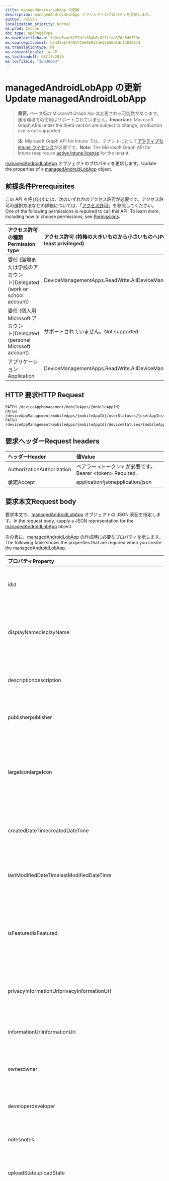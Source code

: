 ```yaml
---
title: managedAndroidLobApp の更新
description: managedAndroidLobApp オブジェクトのプロパティを更新します。
author: rolyon
localization_priority: Normal
ms.prod: Intune
doc_type: apiPageType
ms.openlocfilehash: 9e2cd5aae6277df1854b6c825f1ad870d5d9519e
ms.sourcegitcommit: b5425ebf648572569b032ded5b56e1dcf3830515
ms.translationtype: MT
ms.contentlocale: ja-JP
ms.lasthandoff: 08/13/2019
ms.locfileid: "36330063"
---
```

# <a name="update-managedandroidlobapp"></a><span data-ttu-id="7163b-103">managedAndroidLobApp の更新</span><span class="sxs-lookup"><span data-stu-id="7163b-103">Update managedAndroidLobApp</span></span>

> <span data-ttu-id="7163b-104">**重要:** ベータ版の Microsoft Graph Api は変更される可能性があります。運用環境での使用はサポートされていません。</span><span class="sxs-lookup"><span data-stu-id="7163b-104">**Important:** Microsoft Graph APIs under the /beta version are subject to change; production use is not supported.</span></span>

> <span data-ttu-id="7163b-105">**注:** Microsoft Graph API for Intune では、テナントに対して[アクティブな intune ライセンス](https://go.microsoft.com/fwlink/?linkid=839381)が必要です。</span><span class="sxs-lookup"><span data-stu-id="7163b-105">**Note:** The Microsoft Graph API for Intune requires an [active Intune license](https://go.microsoft.com/fwlink/?linkid=839381) for the tenant.</span></span>

<span data-ttu-id="7163b-106">[managedAndroidLobApp](../resources/intune-apps-managedandroidlobapp.md) オブジェクトのプロパティを更新します。</span><span class="sxs-lookup"><span data-stu-id="7163b-106">Update the properties of a [managedAndroidLobApp](../resources/intune-apps-managedandroidlobapp.md) object.</span></span>

## <a name="prerequisites"></a><span data-ttu-id="7163b-107">前提条件</span><span class="sxs-lookup"><span data-stu-id="7163b-107">Prerequisites</span></span>
<span data-ttu-id="7163b-p101">この API を呼び出すには、次のいずれかのアクセス許可が必要です。アクセス許可の選択方法などの詳細については、「[アクセス許可](/graph/permissions-reference)」を参照してください。</span><span class="sxs-lookup"><span data-stu-id="7163b-p101">One of the following permissions is required to call this API. To learn more, including how to choose permissions, see [Permissions](/graph/permissions-reference).</span></span>

|<span data-ttu-id="7163b-110">アクセス許可の種類</span><span class="sxs-lookup"><span data-stu-id="7163b-110">Permission type</span></span>|<span data-ttu-id="7163b-111">アクセス許可 (特権の大きいものから小さいものへ)</span><span class="sxs-lookup"><span data-stu-id="7163b-111">Permissions (from most to least privileged)</span></span>|
|:---|:---|
|<span data-ttu-id="7163b-112">委任 (職場または学校のアカウント)</span><span class="sxs-lookup"><span data-stu-id="7163b-112">Delegated (work or school account)</span></span>|<span data-ttu-id="7163b-113">DeviceManagementApps.ReadWrite.All</span><span class="sxs-lookup"><span data-stu-id="7163b-113">DeviceManagementApps.ReadWrite.All</span></span>|
|<span data-ttu-id="7163b-114">委任 (個人用 Microsoft アカウント)</span><span class="sxs-lookup"><span data-stu-id="7163b-114">Delegated (personal Microsoft account)</span></span>|<span data-ttu-id="7163b-115">サポートされていません。</span><span class="sxs-lookup"><span data-stu-id="7163b-115">Not supported.</span></span>|
|<span data-ttu-id="7163b-116">アプリケーション</span><span class="sxs-lookup"><span data-stu-id="7163b-116">Application</span></span>|<span data-ttu-id="7163b-117">DeviceManagementApps.ReadWrite.All</span><span class="sxs-lookup"><span data-stu-id="7163b-117">DeviceManagementApps.ReadWrite.All</span></span>|

## <a name="http-request"></a><span data-ttu-id="7163b-118">HTTP 要求</span><span class="sxs-lookup"><span data-stu-id="7163b-118">HTTP Request</span></span>
<!-- {
  "blockType": "ignored"
}
-->
``` http
PATCH /deviceAppManagement/mobileApps/{mobileAppId}
PATCH /deviceAppManagement/mobileApps/{mobileAppId}/userStatuses/{userAppInstallStatusId}/app
PATCH /deviceAppManagement/mobileApps/{mobileAppId}/deviceStatuses/{mobileAppInstallStatusId}/app
```

## <a name="request-headers"></a><span data-ttu-id="7163b-119">要求ヘッダー</span><span class="sxs-lookup"><span data-stu-id="7163b-119">Request headers</span></span>
|<span data-ttu-id="7163b-120">ヘッダー</span><span class="sxs-lookup"><span data-stu-id="7163b-120">Header</span></span>|<span data-ttu-id="7163b-121">値</span><span class="sxs-lookup"><span data-stu-id="7163b-121">Value</span></span>|
|:---|:---|
|<span data-ttu-id="7163b-122">Authorization</span><span class="sxs-lookup"><span data-stu-id="7163b-122">Authorization</span></span>|<span data-ttu-id="7163b-123">ベアラー &lt;トークン&gt; が必要です。</span><span class="sxs-lookup"><span data-stu-id="7163b-123">Bearer &lt;token&gt; Required.</span></span>|
|<span data-ttu-id="7163b-124">承諾</span><span class="sxs-lookup"><span data-stu-id="7163b-124">Accept</span></span>|<span data-ttu-id="7163b-125">application/json</span><span class="sxs-lookup"><span data-stu-id="7163b-125">application/json</span></span>|

## <a name="request-body"></a><span data-ttu-id="7163b-126">要求本文</span><span class="sxs-lookup"><span data-stu-id="7163b-126">Request body</span></span>
<span data-ttu-id="7163b-127">要求本文で、[managedAndroidLobApp](../resources/intune-apps-managedandroidlobapp.md) オブジェクトの JSON 表記を指定します。</span><span class="sxs-lookup"><span data-stu-id="7163b-127">In the request body, supply a JSON representation for the [managedAndroidLobApp](../resources/intune-apps-managedandroidlobapp.md) object.</span></span>

<span data-ttu-id="7163b-128">次の表に、[managedAndroidLobApp](../resources/intune-apps-managedandroidlobapp.md) の作成時に必要なプロパティを示します。</span><span class="sxs-lookup"><span data-stu-id="7163b-128">The following table shows the properties that are required when you create the [managedAndroidLobApp](../resources/intune-apps-managedandroidlobapp.md).</span></span>

|<span data-ttu-id="7163b-129">プロパティ</span><span class="sxs-lookup"><span data-stu-id="7163b-129">Property</span></span>|<span data-ttu-id="7163b-130">型</span><span class="sxs-lookup"><span data-stu-id="7163b-130">Type</span></span>|<span data-ttu-id="7163b-131">説明</span><span class="sxs-lookup"><span data-stu-id="7163b-131">Description</span></span>|
|:---|:---|:---|
|<span data-ttu-id="7163b-132">id</span><span class="sxs-lookup"><span data-stu-id="7163b-132">id</span></span>|<span data-ttu-id="7163b-133">文字列</span><span class="sxs-lookup"><span data-stu-id="7163b-133">String</span></span>|<span data-ttu-id="7163b-134">エンティティのキー。</span><span class="sxs-lookup"><span data-stu-id="7163b-134">Key of the entity.</span></span> <span data-ttu-id="7163b-135">[mobileApp](../resources/intune-apps-mobileapp.md) から継承します</span><span class="sxs-lookup"><span data-stu-id="7163b-135">Inherited from [mobileApp](../resources/intune-apps-mobileapp.md)</span></span>|
|<span data-ttu-id="7163b-136">displayName</span><span class="sxs-lookup"><span data-stu-id="7163b-136">displayName</span></span>|<span data-ttu-id="7163b-137">文字列</span><span class="sxs-lookup"><span data-stu-id="7163b-137">String</span></span>|<span data-ttu-id="7163b-138">管理者が提供またはインポートしたアプリのタイトル。</span><span class="sxs-lookup"><span data-stu-id="7163b-138">The admin provided or imported title of the app.</span></span> <span data-ttu-id="7163b-139">[mobileApp](../resources/intune-apps-mobileapp.md) から継承します</span><span class="sxs-lookup"><span data-stu-id="7163b-139">Inherited from [mobileApp](../resources/intune-apps-mobileapp.md)</span></span>|
|<span data-ttu-id="7163b-140">description</span><span class="sxs-lookup"><span data-stu-id="7163b-140">description</span></span>|<span data-ttu-id="7163b-141">String</span><span class="sxs-lookup"><span data-stu-id="7163b-141">String</span></span>|<span data-ttu-id="7163b-142">アプリの説明。</span><span class="sxs-lookup"><span data-stu-id="7163b-142">The description of the app.</span></span> <span data-ttu-id="7163b-143">[mobileApp](../resources/intune-apps-mobileapp.md) から継承します</span><span class="sxs-lookup"><span data-stu-id="7163b-143">Inherited from [mobileApp](../resources/intune-apps-mobileapp.md)</span></span>|
|<span data-ttu-id="7163b-144">publisher</span><span class="sxs-lookup"><span data-stu-id="7163b-144">publisher</span></span>|<span data-ttu-id="7163b-145">String</span><span class="sxs-lookup"><span data-stu-id="7163b-145">String</span></span>|<span data-ttu-id="7163b-146">アプリの発行元。</span><span class="sxs-lookup"><span data-stu-id="7163b-146">The publisher of the app.</span></span> <span data-ttu-id="7163b-147">[mobileApp](../resources/intune-apps-mobileapp.md) から継承します</span><span class="sxs-lookup"><span data-stu-id="7163b-147">Inherited from [mobileApp](../resources/intune-apps-mobileapp.md)</span></span>|
|<span data-ttu-id="7163b-148">largeIcon</span><span class="sxs-lookup"><span data-stu-id="7163b-148">largeIcon</span></span>|[<span data-ttu-id="7163b-149">mimeContent</span><span class="sxs-lookup"><span data-stu-id="7163b-149">mimeContent</span></span>](../resources/intune-shared-mimecontent.md)|<span data-ttu-id="7163b-150">アプリの詳細に表示され、アイコンのアップロードに使用される大きいアイコン。</span><span class="sxs-lookup"><span data-stu-id="7163b-150">The large icon, to be displayed in the app details and used for upload of the icon.</span></span> <span data-ttu-id="7163b-151">[mobileApp](../resources/intune-apps-mobileapp.md) から継承します</span><span class="sxs-lookup"><span data-stu-id="7163b-151">Inherited from [mobileApp](../resources/intune-apps-mobileapp.md)</span></span>|
|<span data-ttu-id="7163b-152">createdDateTime</span><span class="sxs-lookup"><span data-stu-id="7163b-152">createdDateTime</span></span>|<span data-ttu-id="7163b-153">DateTimeOffset</span><span class="sxs-lookup"><span data-stu-id="7163b-153">DateTimeOffset</span></span>|<span data-ttu-id="7163b-154">アプリが作成された日時。</span><span class="sxs-lookup"><span data-stu-id="7163b-154">The date and time the app was created.</span></span> <span data-ttu-id="7163b-155">[mobileApp](../resources/intune-apps-mobileapp.md) から継承します</span><span class="sxs-lookup"><span data-stu-id="7163b-155">Inherited from [mobileApp](../resources/intune-apps-mobileapp.md)</span></span>|
|<span data-ttu-id="7163b-156">lastModifiedDateTime</span><span class="sxs-lookup"><span data-stu-id="7163b-156">lastModifiedDateTime</span></span>|<span data-ttu-id="7163b-157">DateTimeOffset</span><span class="sxs-lookup"><span data-stu-id="7163b-157">DateTimeOffset</span></span>|<span data-ttu-id="7163b-158">アプリが最後に変更された日時。</span><span class="sxs-lookup"><span data-stu-id="7163b-158">The date and time the app was last modified.</span></span> <span data-ttu-id="7163b-159">[mobileApp](../resources/intune-apps-mobileapp.md) から継承します</span><span class="sxs-lookup"><span data-stu-id="7163b-159">Inherited from [mobileApp](../resources/intune-apps-mobileapp.md)</span></span>|
|<span data-ttu-id="7163b-160">isFeatured</span><span class="sxs-lookup"><span data-stu-id="7163b-160">isFeatured</span></span>|<span data-ttu-id="7163b-161">Boolean</span><span class="sxs-lookup"><span data-stu-id="7163b-161">Boolean</span></span>|<span data-ttu-id="7163b-162">アプリが管理者のおすすめとしてマークされたかどうかを示す値。[mobileApp](../resources/intune-apps-mobileapp.md) から継承します</span><span class="sxs-lookup"><span data-stu-id="7163b-162">The value indicating whether the app is marked as featured by the admin. Inherited from [mobileApp](../resources/intune-apps-mobileapp.md)</span></span>|
|<span data-ttu-id="7163b-163">privacyInformationUrl</span><span class="sxs-lookup"><span data-stu-id="7163b-163">privacyInformationUrl</span></span>|<span data-ttu-id="7163b-164">String</span><span class="sxs-lookup"><span data-stu-id="7163b-164">String</span></span>|<span data-ttu-id="7163b-165">プライバシーに関する声明の URL。</span><span class="sxs-lookup"><span data-stu-id="7163b-165">The privacy statement Url.</span></span> <span data-ttu-id="7163b-166">[mobileApp](../resources/intune-apps-mobileapp.md) から継承します</span><span class="sxs-lookup"><span data-stu-id="7163b-166">Inherited from [mobileApp](../resources/intune-apps-mobileapp.md)</span></span>|
|<span data-ttu-id="7163b-167">informationUrl</span><span class="sxs-lookup"><span data-stu-id="7163b-167">informationUrl</span></span>|<span data-ttu-id="7163b-168">String</span><span class="sxs-lookup"><span data-stu-id="7163b-168">String</span></span>|<span data-ttu-id="7163b-169">詳細情報の URL。</span><span class="sxs-lookup"><span data-stu-id="7163b-169">The more information Url.</span></span> <span data-ttu-id="7163b-170">[mobileApp](../resources/intune-apps-mobileapp.md) から継承します</span><span class="sxs-lookup"><span data-stu-id="7163b-170">Inherited from [mobileApp](../resources/intune-apps-mobileapp.md)</span></span>|
|<span data-ttu-id="7163b-171">owner</span><span class="sxs-lookup"><span data-stu-id="7163b-171">owner</span></span>|<span data-ttu-id="7163b-172">String</span><span class="sxs-lookup"><span data-stu-id="7163b-172">String</span></span>|<span data-ttu-id="7163b-173">アプリの所有者。</span><span class="sxs-lookup"><span data-stu-id="7163b-173">The owner of the app.</span></span> <span data-ttu-id="7163b-174">[mobileApp](../resources/intune-apps-mobileapp.md) から継承します</span><span class="sxs-lookup"><span data-stu-id="7163b-174">Inherited from [mobileApp](../resources/intune-apps-mobileapp.md)</span></span>|
|<span data-ttu-id="7163b-175">developer</span><span class="sxs-lookup"><span data-stu-id="7163b-175">developer</span></span>|<span data-ttu-id="7163b-176">String</span><span class="sxs-lookup"><span data-stu-id="7163b-176">String</span></span>|<span data-ttu-id="7163b-177">アプリの開発者。</span><span class="sxs-lookup"><span data-stu-id="7163b-177">The developer of the app.</span></span> <span data-ttu-id="7163b-178">[mobileApp](../resources/intune-apps-mobileapp.md) から継承します</span><span class="sxs-lookup"><span data-stu-id="7163b-178">Inherited from [mobileApp](../resources/intune-apps-mobileapp.md)</span></span>|
|<span data-ttu-id="7163b-179">notes</span><span class="sxs-lookup"><span data-stu-id="7163b-179">notes</span></span>|<span data-ttu-id="7163b-180">String</span><span class="sxs-lookup"><span data-stu-id="7163b-180">String</span></span>|<span data-ttu-id="7163b-181">アプリ用のメモ。</span><span class="sxs-lookup"><span data-stu-id="7163b-181">Notes for the app.</span></span> <span data-ttu-id="7163b-182">[mobileApp](../resources/intune-apps-mobileapp.md) から継承します</span><span class="sxs-lookup"><span data-stu-id="7163b-182">Inherited from [mobileApp](../resources/intune-apps-mobileapp.md)</span></span>|
|<span data-ttu-id="7163b-183">uploadState</span><span class="sxs-lookup"><span data-stu-id="7163b-183">uploadState</span></span>|<span data-ttu-id="7163b-184">Int32</span><span class="sxs-lookup"><span data-stu-id="7163b-184">Int32</span></span>|<span data-ttu-id="7163b-185">アップロード状態。</span><span class="sxs-lookup"><span data-stu-id="7163b-185">The upload state.</span></span> <span data-ttu-id="7163b-186">[mobileApp](../resources/intune-apps-mobileapp.md) から継承します</span><span class="sxs-lookup"><span data-stu-id="7163b-186">Inherited from [mobileApp](../resources/intune-apps-mobileapp.md)</span></span>|
|<span data-ttu-id="7163b-187">publishingState</span><span class="sxs-lookup"><span data-stu-id="7163b-187">publishingState</span></span>|[<span data-ttu-id="7163b-188">mobileAppPublishingState</span><span class="sxs-lookup"><span data-stu-id="7163b-188">mobileAppPublishingState</span></span>](../resources/intune-apps-mobileapppublishingstate.md)|<span data-ttu-id="7163b-189">アプリの発行の状態。</span><span class="sxs-lookup"><span data-stu-id="7163b-189">The publishing state for the app.</span></span> <span data-ttu-id="7163b-190">アプリが発行されていない限り、アプリを割り当てることができません。</span><span class="sxs-lookup"><span data-stu-id="7163b-190">The app cannot be assigned unless the app is published.</span></span> <span data-ttu-id="7163b-191">[MobileApp](../resources/intune-apps-mobileapp.md)から継承されます。</span><span class="sxs-lookup"><span data-stu-id="7163b-191">Inherited from [mobileApp](../resources/intune-apps-mobileapp.md).</span></span> <span data-ttu-id="7163b-192">可能な値は、`notPublished`、`processing`、`published` です。</span><span class="sxs-lookup"><span data-stu-id="7163b-192">Possible values are: `notPublished`, `processing`, `published`.</span></span>|
|<span data-ttu-id="7163b-193">isAssigned</span><span class="sxs-lookup"><span data-stu-id="7163b-193">isAssigned</span></span>|<span data-ttu-id="7163b-194">Boolean</span><span class="sxs-lookup"><span data-stu-id="7163b-194">Boolean</span></span>|<span data-ttu-id="7163b-195">アプリが少なくとも1つのグループに割り当てられているかどうかを示す値。</span><span class="sxs-lookup"><span data-stu-id="7163b-195">The value indicating whether the app is assigned to at least one group.</span></span> <span data-ttu-id="7163b-196">[mobileApp](../resources/intune-apps-mobileapp.md) から継承します</span><span class="sxs-lookup"><span data-stu-id="7163b-196">Inherited from [mobileApp](../resources/intune-apps-mobileapp.md)</span></span>|
|<span data-ttu-id="7163b-197">roleScopeTagIds</span><span class="sxs-lookup"><span data-stu-id="7163b-197">roleScopeTagIds</span></span>|<span data-ttu-id="7163b-198">文字列コレクション</span><span class="sxs-lookup"><span data-stu-id="7163b-198">String collection</span></span>|<span data-ttu-id="7163b-199">このモバイルアプリの範囲タグ id のリスト。</span><span class="sxs-lookup"><span data-stu-id="7163b-199">List of scope tag ids for this mobile app.</span></span> <span data-ttu-id="7163b-200">[mobileApp](../resources/intune-apps-mobileapp.md) から継承します</span><span class="sxs-lookup"><span data-stu-id="7163b-200">Inherited from [mobileApp](../resources/intune-apps-mobileapp.md)</span></span>|
|<span data-ttu-id="7163b-201">dependentAppCount</span><span class="sxs-lookup"><span data-stu-id="7163b-201">dependentAppCount</span></span>|<span data-ttu-id="7163b-202">Int32</span><span class="sxs-lookup"><span data-stu-id="7163b-202">Int32</span></span>|<span data-ttu-id="7163b-203">子アプリが持つ依存関係の合計数。</span><span class="sxs-lookup"><span data-stu-id="7163b-203">The total number of dependencies the child app has.</span></span> <span data-ttu-id="7163b-204">[mobileApp](../resources/intune-apps-mobileapp.md) から継承します</span><span class="sxs-lookup"><span data-stu-id="7163b-204">Inherited from [mobileApp](../resources/intune-apps-mobileapp.md)</span></span>|
|<span data-ttu-id="7163b-205">appAvailability</span><span class="sxs-lookup"><span data-stu-id="7163b-205">appAvailability</span></span>|[<span data-ttu-id="7163b-206">managedAppAvailability</span><span class="sxs-lookup"><span data-stu-id="7163b-206">managedAppAvailability</span></span>](../resources/intune-apps-managedappavailability.md)|<span data-ttu-id="7163b-207">アプリケーションの可用性。</span><span class="sxs-lookup"><span data-stu-id="7163b-207">The Application's availability.</span></span> <span data-ttu-id="7163b-208">[Managedapp](../resources/intune-apps-managedapp.md)から継承されます。</span><span class="sxs-lookup"><span data-stu-id="7163b-208">Inherited from [managedApp](../resources/intune-apps-managedapp.md).</span></span> <span data-ttu-id="7163b-209">可能な値は、`global`、`lineOfBusiness` です。</span><span class="sxs-lookup"><span data-stu-id="7163b-209">Possible values are: `global`, `lineOfBusiness`.</span></span>|
|<span data-ttu-id="7163b-210">version</span><span class="sxs-lookup"><span data-stu-id="7163b-210">version</span></span>|<span data-ttu-id="7163b-211">String</span><span class="sxs-lookup"><span data-stu-id="7163b-211">String</span></span>|<span data-ttu-id="7163b-212">アプリケーションのバージョン。</span><span class="sxs-lookup"><span data-stu-id="7163b-212">The Application's version.</span></span> <span data-ttu-id="7163b-213">[managedApp](../resources/intune-apps-managedapp.md) から継承します</span><span class="sxs-lookup"><span data-stu-id="7163b-213">Inherited from [managedApp](../resources/intune-apps-managedapp.md)</span></span>|
|<span data-ttu-id="7163b-214">committedContentVersion</span><span class="sxs-lookup"><span data-stu-id="7163b-214">committedContentVersion</span></span>|<span data-ttu-id="7163b-215">String</span><span class="sxs-lookup"><span data-stu-id="7163b-215">String</span></span>|<span data-ttu-id="7163b-216">内部にコミットされたコンテンツのバージョン。</span><span class="sxs-lookup"><span data-stu-id="7163b-216">The internal committed content version.</span></span> <span data-ttu-id="7163b-217">[managedMobileLobApp](../resources/intune-apps-managedmobilelobapp.md) から継承します</span><span class="sxs-lookup"><span data-stu-id="7163b-217">Inherited from [managedMobileLobApp](../resources/intune-apps-managedmobilelobapp.md)</span></span>|
|<span data-ttu-id="7163b-218">fileName</span><span class="sxs-lookup"><span data-stu-id="7163b-218">fileName</span></span>|<span data-ttu-id="7163b-219">String</span><span class="sxs-lookup"><span data-stu-id="7163b-219">String</span></span>|<span data-ttu-id="7163b-220">メインの LOB アプリケーションのファイル名。</span><span class="sxs-lookup"><span data-stu-id="7163b-220">The name of the main Lob application file.</span></span> <span data-ttu-id="7163b-221">[managedMobileLobApp](../resources/intune-apps-managedmobilelobapp.md) から継承します</span><span class="sxs-lookup"><span data-stu-id="7163b-221">Inherited from [managedMobileLobApp](../resources/intune-apps-managedmobilelobapp.md)</span></span>|
|<span data-ttu-id="7163b-222">size</span><span class="sxs-lookup"><span data-stu-id="7163b-222">size</span></span>|<span data-ttu-id="7163b-223">Int64</span><span class="sxs-lookup"><span data-stu-id="7163b-223">Int64</span></span>|<span data-ttu-id="7163b-224">アップロードされたすべてのファイルを含む合計サイズ。</span><span class="sxs-lookup"><span data-stu-id="7163b-224">The total size, including all uploaded files.</span></span> <span data-ttu-id="7163b-225">[managedMobileLobApp](../resources/intune-apps-managedmobilelobapp.md) から継承します</span><span class="sxs-lookup"><span data-stu-id="7163b-225">Inherited from [managedMobileLobApp](../resources/intune-apps-managedmobilelobapp.md)</span></span>|
|<span data-ttu-id="7163b-226">packageId</span><span class="sxs-lookup"><span data-stu-id="7163b-226">packageId</span></span>|<span data-ttu-id="7163b-227">String</span><span class="sxs-lookup"><span data-stu-id="7163b-227">String</span></span>|<span data-ttu-id="7163b-228">パッケージの識別子。</span><span class="sxs-lookup"><span data-stu-id="7163b-228">The package identifier.</span></span>|
|<span data-ttu-id="7163b-229">identityName</span><span class="sxs-lookup"><span data-stu-id="7163b-229">identityName</span></span>|<span data-ttu-id="7163b-230">String</span><span class="sxs-lookup"><span data-stu-id="7163b-230">String</span></span>|<span data-ttu-id="7163b-231">ID 名。</span><span class="sxs-lookup"><span data-stu-id="7163b-231">The Identity Name.</span></span>|
|<span data-ttu-id="7163b-232">minimumSupportedOperatingSystem</span><span class="sxs-lookup"><span data-stu-id="7163b-232">minimumSupportedOperatingSystem</span></span>|[<span data-ttu-id="7163b-233">androidMinimumOperatingSystem</span><span class="sxs-lookup"><span data-stu-id="7163b-233">androidMinimumOperatingSystem</span></span>](../resources/intune-apps-androidminimumoperatingsystem.md)|<span data-ttu-id="7163b-234">該当するオペレーティング システムの最小の値。</span><span class="sxs-lookup"><span data-stu-id="7163b-234">The value for the minimum applicable operating system.</span></span>|
|<span data-ttu-id="7163b-235">versionName</span><span class="sxs-lookup"><span data-stu-id="7163b-235">versionName</span></span>|<span data-ttu-id="7163b-236">String</span><span class="sxs-lookup"><span data-stu-id="7163b-236">String</span></span>|<span data-ttu-id="7163b-237">管理対象 Android 基幹業務 (LoB) アプリのバージョン名。</span><span class="sxs-lookup"><span data-stu-id="7163b-237">The version name of managed Android Line of Business (LoB) app.</span></span>|
|<span data-ttu-id="7163b-238">versionCode</span><span class="sxs-lookup"><span data-stu-id="7163b-238">versionCode</span></span>|<span data-ttu-id="7163b-239">String</span><span class="sxs-lookup"><span data-stu-id="7163b-239">String</span></span>|<span data-ttu-id="7163b-240">管理対象 Android 基幹業務 (LoB) アプリのバージョン コード。</span><span class="sxs-lookup"><span data-stu-id="7163b-240">The version code of managed Android Line of Business (LoB) app.</span></span>|
|<span data-ttu-id="7163b-241">identityVersion</span><span class="sxs-lookup"><span data-stu-id="7163b-241">identityVersion</span></span>|<span data-ttu-id="7163b-242">String</span><span class="sxs-lookup"><span data-stu-id="7163b-242">String</span></span>|<span data-ttu-id="7163b-243">ID のバージョン。</span><span class="sxs-lookup"><span data-stu-id="7163b-243">The identity version.</span></span>|



## <a name="response"></a><span data-ttu-id="7163b-244">応答</span><span class="sxs-lookup"><span data-stu-id="7163b-244">Response</span></span>
<span data-ttu-id="7163b-245">成功した場合、このメソッドは `200 OK` 応答コードと、更新された [managedAndroidLobApp](../resources/intune-apps-managedandroidlobapp.md) オブジェクトを応答本文で返します。</span><span class="sxs-lookup"><span data-stu-id="7163b-245">If successful, this method returns a `200 OK` response code and an updated [managedAndroidLobApp](../resources/intune-apps-managedandroidlobapp.md) object in the response body.</span></span>

## <a name="example"></a><span data-ttu-id="7163b-246">例</span><span class="sxs-lookup"><span data-stu-id="7163b-246">Example</span></span>

### <a name="request"></a><span data-ttu-id="7163b-247">要求</span><span class="sxs-lookup"><span data-stu-id="7163b-247">Request</span></span>
<span data-ttu-id="7163b-248">以下は、要求の例です。</span><span class="sxs-lookup"><span data-stu-id="7163b-248">Here is an example of the request.</span></span>
``` http
PATCH https://graph.microsoft.com/beta/deviceAppManagement/mobileApps/{mobileAppId}
Content-type: application/json
Content-length: 1491

{
  "@odata.type": "#microsoft.graph.managedAndroidLobApp",
  "displayName": "Display Name value",
  "description": "Description value",
  "publisher": "Publisher value",
  "largeIcon": {
    "@odata.type": "microsoft.graph.mimeContent",
    "type": "Type value",
    "value": "dmFsdWU="
  },
  "isFeatured": true,
  "privacyInformationUrl": "https://example.com/privacyInformationUrl/",
  "informationUrl": "https://example.com/informationUrl/",
  "owner": "Owner value",
  "developer": "Developer value",
  "notes": "Notes value",
  "uploadState": 11,
  "publishingState": "processing",
  "isAssigned": true,
  "roleScopeTagIds": [
    "Role Scope Tag Ids value"
  ],
  "dependentAppCount": 1,
  "appAvailability": "lineOfBusiness",
  "version": "Version value",
  "committedContentVersion": "Committed Content Version value",
  "fileName": "File Name value",
  "size": 4,
  "packageId": "Package Id value",
  "identityName": "Identity Name value",
  "minimumSupportedOperatingSystem": {
    "@odata.type": "microsoft.graph.androidMinimumOperatingSystem",
    "v4_0": true,
    "v4_0_3": true,
    "v4_1": true,
    "v4_2": true,
    "v4_3": true,
    "v4_4": true,
    "v5_0": true,
    "v5_1": true,
    "v6_0": true,
    "v7_0": true,
    "v7_1": true,
    "v8_0": true,
    "v8_1": true,
    "v9_0": true
  },
  "versionName": "Version Name value",
  "versionCode": "Version Code value",
  "identityVersion": "Identity Version value"
}
```

### <a name="response"></a><span data-ttu-id="7163b-249">応答</span><span class="sxs-lookup"><span data-stu-id="7163b-249">Response</span></span>
<span data-ttu-id="7163b-p124">以下は、応答の例です。注:簡潔にするために、ここに示す応答オブジェクトは切り詰められている場合があります。すべてのプロパティは実際の呼び出しから返されます。</span><span class="sxs-lookup"><span data-stu-id="7163b-p124">Here is an example of the response. Note: The response object shown here may be truncated for brevity. All of the properties will be returned from an actual call.</span></span>
``` http
HTTP/1.1 200 OK
Content-Type: application/json
Content-Length: 1663

{
  "@odata.type": "#microsoft.graph.managedAndroidLobApp",
  "id": "802b7ed3-7ed3-802b-d37e-2b80d37e2b80",
  "displayName": "Display Name value",
  "description": "Description value",
  "publisher": "Publisher value",
  "largeIcon": {
    "@odata.type": "microsoft.graph.mimeContent",
    "type": "Type value",
    "value": "dmFsdWU="
  },
  "createdDateTime": "2017-01-01T00:02:43.5775965-08:00",
  "lastModifiedDateTime": "2017-01-01T00:00:35.1329464-08:00",
  "isFeatured": true,
  "privacyInformationUrl": "https://example.com/privacyInformationUrl/",
  "informationUrl": "https://example.com/informationUrl/",
  "owner": "Owner value",
  "developer": "Developer value",
  "notes": "Notes value",
  "uploadState": 11,
  "publishingState": "processing",
  "isAssigned": true,
  "roleScopeTagIds": [
    "Role Scope Tag Ids value"
  ],
  "dependentAppCount": 1,
  "appAvailability": "lineOfBusiness",
  "version": "Version value",
  "committedContentVersion": "Committed Content Version value",
  "fileName": "File Name value",
  "size": 4,
  "packageId": "Package Id value",
  "identityName": "Identity Name value",
  "minimumSupportedOperatingSystem": {
    "@odata.type": "microsoft.graph.androidMinimumOperatingSystem",
    "v4_0": true,
    "v4_0_3": true,
    "v4_1": true,
    "v4_2": true,
    "v4_3": true,
    "v4_4": true,
    "v5_0": true,
    "v5_1": true,
    "v6_0": true,
    "v7_0": true,
    "v7_1": true,
    "v8_0": true,
    "v8_1": true,
    "v9_0": true
  },
  "versionName": "Version Name value",
  "versionCode": "Version Code value",
  "identityVersion": "Identity Version value"
}
```






